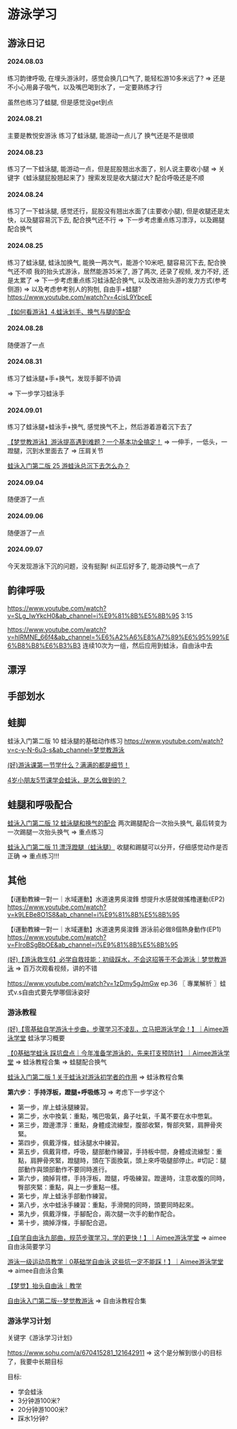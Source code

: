 # 游泳学习

## 游泳日记

#### 2024.08.03

练习韵律呼吸, 在埋头游泳时，感觉会换几口气了, 能轻松游10多米远了?
=> 还是不小心用鼻子吸气，以及嘴巴喝到水了，一定要熟练才行

虽然也练习了蛙腿, 但是感觉没get到点

#### 2024.08.21

主要是教悦安游泳
练习了蛙泳腿, 能游动一点儿了
换气还是不是很顺

#### 2024.08.23

练习了一下蛙泳腿, 能游动一点，但是屁股翘出水面了，别人说主要收小腿
=> 关键字《蛙泳腿屁股翘起来了》搜索发现是收大腿过大?
配合呼吸还是不顺

#### 2024.08.24

练习了一下蛙泳腿, 感觉还行，屁股没有翘出水面了(主要收小腿), 但是收腿还是太快，以及腿容易沉下去, 配合换气还不行
=> 下一步考虑重点练习漂浮，以及踢腿配合换气

#### 2024.08.25

练习了蛙泳腿, 蛙泳加换气, 能换一两次气，能游个10米吧, 腿容易沉下去, 配合换气还不顺
我的抬头式游泳，居然能游35米了, 游了两次, 还录了视频, 发力不好, 还是太累了
=> 下一步考虑重点练习蛙泳配合换气, 以及改进抬头游的发力方式(参考侧游)
=> 以及考虑参考别人的狗刨, 自由手+蛙腿? https://www.youtube.com/watch?v=4cisL9YbceE

[【如何看游泳】4.蛙泳划手、换气与腿的配合](https://www.youtube.com/watch?v=hEeB76atwr4)

#### 2024.08.28

随便游了一点

#### 2024.08.31

练习了蛙泳腿+手+换气，发现手脚不协调

=> 下一步学习蛙泳手

#### 2024.09.01

练习了蛙泳腿+蛙泳手+换气, 感觉换气不上，然后游着游着沉下去了

[【梦觉教游泳】游泳提高遇到难题？一个基本功全搞定！](https://www.youtube.com/watch?v=gD2z-D_3abs)
=> 一伸手，一低头，一蹬腿，沉到水里面去了
=> 压肩关节

[蛙泳入门第二版 25 游蛙泳总沉下去怎么办？](https://www.youtube.com/watch?v=ZqUsUVeF1aI)

#### 2024.09.04

随便游了一点

#### 2024.09.06

随便游了一点

#### 2024.09.07

今天发现游泳下沉的问题，没有挺胸! 纠正后好多了, 能游动换气一点了

## 韵律呼吸

https://www.youtube.com/watch?v=SLg_IwYkcH0&ab_channel=i%E9%81%8B%E5%8B%95
3:15

https://www.youtube.com/watch?v=hlRMNE_66f4&ab_channel=%E6%A2%A6%E8%A7%89%E6%95%99%E6%B8%B8%E6%B3%B3
连续10次为一组，然后应用到蛙泳，自由泳中去

## 漂浮

## 手部划水

## 蛙脚

蛙泳入门第二版 10 蛙泳腿的基础动作练习
https://www.youtube.com/watch?v=c-y-N-6u3-s&ab_channel=梦觉教游泳

[(好)游泳课第一节学什么？满满的都是细节！](https://www.youtube.com/watch?v=L8YxE_dQQBQ)

[4岁小朋友5节课学会蛙泳，是怎么做到的？](https://www.youtube.com/watch?v=QZn-zvHyBSA)

## 蛙腿和呼吸配合

[蛙泳入门第二版 12 蛙泳腿和换气的配合](https://www.youtube.com/watch?v=CSQIgbHTu4Y)
两次踢腿配合一次抬头换气, 最后转变为一次踢腿一次抬头换气
=> 重点练习

[蛙泳入门第二版 11 漂浮蹬腿（蛙泳腿）](https://www.youtube.com/watch?v=hvNWd1apt_w)
收腿和踢腿可以分开，仔细感觉动作是否正确
=> 重点练习!!!


## 其他

【i運動教練一對一｜水域運動】水道速男吳浚鋒 想提升水感就做搖櫓運動(EP2)
https://www.youtube.com/watch?v=k9LEBe8O1S8&ab_channel=i%E9%81%8B%E5%8B%95

【i運動教練一對一｜水域運動】水道速男吳浚鋒 游泳前必做8個熱身動作(EP1)
https://www.youtube.com/watch?v=FIroBSgBbOE&ab_channel=i%E9%81%8B%E5%8B%95

[(好)【游泳救生6】必学自救技能：初级踩水，不会这招等于不会游泳｜梦觉教游泳](https://www.youtube.com/watch?v=tEAaCiWbYlY&ab_channel=%E6%A2%A6%E8%A7%89%E6%95%99%E6%B8%B8%E6%B3%B3)
=> 百万次观看视频，讲的不错

https://www.youtube.com/watch?v=1zDmy5gJmGw
ep.36 〖 專業解析 〗蛙式v.s自由式要先學哪個泳姿好

### 游泳教程

[(好)【零基础自学游泳十步曲，步骤学习不凌乱，立马把游泳学会！】｜Aimee游泳学堂](https://www.youtube.com/watch?v=0I6kXnMMr_M)
蛙泳学习概要

[【0基础学蛙泳 踩坑盘点｜今年准备学游泳的，先来打支预防针】｜Aimee游泳学堂](https://www.youtube.com/watch?v=Hwk8CuucTJQ&list=PLBDqZJPg04nkH5k9nVe3ayk5Sxz9B-Az3)
=> 蛙泳教程合集
=> 蛙腿配合换气

[蛙泳入门第二版 1 关于蛙泳对游泳初学者的作用](https://www.youtube.com/watch?v=cCydQz9ISr0&list=PLgbBfAM7XPKgaz4OsV9wb-0y6LklE8_1j)
=> 蛙泳教程合集

**第六步： 手持浮板，蹬腿+呼吸练习**
=> 考虑下一步学这个

- 第一步，岸上蛙泳腿練習。
- 第二步，水中換氣：重點，嘴巴吸氣，鼻子吐氣，千萬不要在水中憋氣。
- 第三步，蹬邊漂浮：重點，身體成流線型，腹部收緊，臀部夾緊，肩胛骨夾緊。
- 第四步，佩戴浮條，蛙泳腿水中練習。
- 第五步，佩戴背標，呼吸，腿部動作練習，手持板中間，身體成流線型：重點，肩胛骨夾緊，蹬腿時，頭在下面換氣，頭上來呼吸腿部停止。#切記：腿部動作與頭部動作不要同時進行。
- 第六步，摘掉背標，手持浮板，蹬腿，呼吸練習。蹬邊時，注意收腹的同時，臀部夾緊：重點，與上一步重點一樣。
- 第七步，岸上蛙泳手部動作練習。
- 第八步，水中蛙泳手練習：重點，手滑開的同時，頭要同時起來。
- 第九步，佩戴浮條，手腳配合，兩次腿一次手的動作配合。
- 第十步，摘掉浮條，手腳配合遊。

[【自学自由泳九部曲，规范步骤学习，学的更快！】｜Aimee游泳学堂](https://www.youtube.com/watch?v=OKOuG8O-1Ig)
=> aimee自由泳简要学习

[游泳一级运动员教学｜0基础学自由泳 这些坑一定不能踩！】｜Aimee游泳学堂](https://www.youtube.com/watch?v=BViCfNLcsNo&list=PLBDqZJPg04nncrt7XV5TM67BaV1WvOOrW)
=> aimee自由泳合集

[【梦觉】抬头自由泳｜教学](https://www.youtube.com/watch?v=je6sGxRnAjw)

[自由泳入门第二版--梦觉教游泳](https://www.youtube.com/watch?v=MXKgWbJ8fVQ&list=PLgbBfAM7XPKi3EBeNUjlq1N_80b1v3tW8&ab_channel=梦觉教游泳)
=> 自由泳教程合集

### 游泳学习计划

关键字《游泳学习计划》

https://www.sohu.com/a/670415281_121642911
=> 这个是分解到很小的目标了，我要中长期目标

目标:
- 学会蛙泳
- 3分钟游100米?
- 20分钟游1000米?
- 踩水1分钟?

